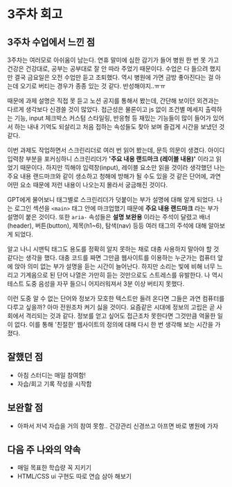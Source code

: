 # 3주차 회고

## 3주차 수업에서 느낀 점

3주차는 여러모로 아쉬움이 남는다. 연휴 말미에 심한 감기가 들어 병원 한 번 못 가고 건강은 건강대로, 공부는 공부대로 잘 안 따라 주었기 때문이다.
수업은 다 들으려 했지만 결국 금요일은 오전 수업만 듣고 조퇴했다. 역시 병원에 가면 금방 좋아진다는 걸 아는데 오기로 버티는 경우가 종종 있는 것 같다. 반성해야지..ㅠㅠ

때문에 과제 설명은 직접 못 듣고 노션 공지를 통해서 봤는데, 간단해 보이던 외견과는 다르게 생각보다 신경쓸 것이 많았다.
접근성은 물론이고 js 없이 조건별 메세지 출력하는 기능, input 체크박스 커스텀 스타일링, 반응형 등 재밌는 기능들이 많이 들어가 있어서 하는 내내 기억도 되살리고 처음 접하는 속성들도 찾아 보며 즐겁게 시간을 보냈던 것 같다.

이번 과제도 작업하면서 스크린리더로 여러 번 읽어 봤는데, 문득 의문이 생겼다.
아이디 입력창 부분을 포커싱하니 스크린리더가 **'주요 내용 랜드마크 (레이블 내용)'** 이라고 읽었기 때문이다.
하지만 끽해야 입력창(input), 레이블 요소만 읽을 것이라 생각했던 나는 주요 내용 랜드마크와 같이 생소하고 청해에 방해가 될 수도 있을 것 같은 단어에, 과연 어떤 요소 때문에 저런 내용이 나오는지 몰라서 궁금해진 것이다.

GPT에게 물어보니 태그별로 스크린리더가 덧붙이는 부가 설명에 대해 알게 되었다. 나는 로그인 섹션을 `<main>` 태그 안에 마크업했기 때문에 **주요 내용 랜드마크** 라는 부가 설명이 붙은 것이다. 또한 `aria-` 속성들은 **설명 보완용** 이라는 주석이 달렸고 배너(header), 버튼(button), 제목(h1~6), 탐색(nav) 등등 여러 태그의 주석에 대해 알아보게 되었다.

알고 나니 시맨틱 태그도 용도를 정확히 알지 못하는 채로 대충 사용하지 말아야 할 것 같다는 생각을 했다.
대충 코드를 짜면 그만큼 웹사이트를 이용하는 누군가는 컴퓨터 앞에 앉아 의미 없는 부가 설명을 듣는 시간이 늘어난다. 하지만 소리는 빛에 비해 너무 느리고 기계음으로 된 단어 나열은 가만히 듣는 것만으로도 스트레스를 유발한다. 나 역시 테스트 도중 음성을 자꾸 들으니 어지러워져서 3분 이상 버티지 못했다.

이런 도중 알 수 없는 단어와 정보가 모호한 텍스트만 들려 온다면 그들은 과연 컴퓨터를 다루고 싶을까? 아마 전원조차 켜기 싫을 것이다. 요즘같은 시대에 정보의 고립은 곧 사회에서 격리되는 것과 같다. 정보를 얻고 싶어도 접근조차 못한다면 그것만큼 억울한 일이 없다.
이를 통해 '친절한' 웹사이트의 정의에 대해 다시 한 번 생각해 보는 시간을 가졌다.

## 잘했던 점

- 아침 스터디는 매일 참여함!
- 자습/회고 기록 작성을 시작함

## 보완할 점

- 아파서 저녁 자습을 거의 참여 못함.. 건강관리 신경쓰고 아프면 바로 병원에 가자

## 다음 주 나와의 약속

- 매일 목표한 학습량 꼭 지키기
- HTML/CSS ui 구현도 따로 연습 삼아 해보기
